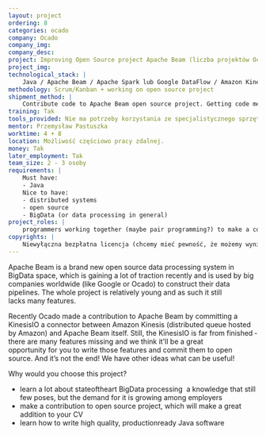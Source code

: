 ```yaml
---
layout: project
ordering: 8
categories: ocado
company: Ocado
company_img:
company_desc:
project: Improving Open Source project Apache Beam (liczba projektów Ocado zostanie zmniejszona)
project_img:
technological_stack: |
    Java / Apache Beam / Apache Spark lub Google DataFlow / Amazon Kinesis
methodology: Scrum/Kanban + working on open source project
shipment_method: |
    Contribute code to Apache Beam open source project. Getting code merged by community will be a huge success.
training: Tak
tools_provided: Nie ma potrzeby korzystania ze specjalistycznego sprzętu
mentor: Przemysław Pastuszka
worktime: 4 + 8
location: Możliwość częściowo pracy zdalnej.
money: Tak
later_employment: Tak
team_size: 2­ - 3 osoby
requirements: |
    Must have:
    - Java
    Nice to have:
    - distributed systems
    - open source
    - BigData (or data processing in general)
project_roles: |
    programmers working together (maybe pair programming?) to make a contribution to Apache Beam
copyrights: |
    Niewyłączna bezpłatna licencja (chcemy mieć pewność, że możemy wyniki pracy wykorzystać w naszych projektach)
---
```

Apache Beam is a brand new open source data processing system in BigData space, which is gaining a lot of traction recently and is used by big companies worldwide (like Google or Ocado) to construct their data pipelines. The whole project is relatively young and as such it still lacks many features.

Recently Ocado made a contribution to Apache Beam by committing a KinesisIO ­a connector between Amazon Kinesis (distributed queue hosted by Amazon) and Apache Beam itself. Still, the KinesisIO is far from finished ­ there are many features missing and we think it'll be a great opportunity for you to write those features and commit them to open source. And it’s not the end! We have other ideas what can be useful!

Why would you choose this project?

- learn a lot about state­of­the­art BigData processing ­ a knowledge that still few poses, but the demand for it is growing among employers
- make a contribution to open source project, which will make a great addition to your CV
- learn how to write high quality, production­ready Java software
